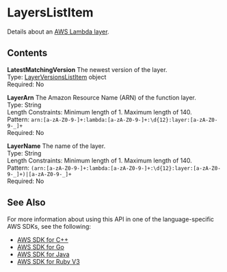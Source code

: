 # LayersListItem<a name="API_LayersListItem"></a>

Details about an [AWS Lambda layer](https://docs.aws.amazon.com/lambda/latest/dg/configuration-layers.html)\.

## Contents<a name="API_LayersListItem_Contents"></a>

 **LatestMatchingVersion**   <a name="SSS-Type-LayersListItem-LatestMatchingVersion"></a>
The newest version of the layer\.  
Type: [LayerVersionsListItem](API_LayerVersionsListItem.md) object  
Required: No

 **LayerArn**   <a name="SSS-Type-LayersListItem-LayerArn"></a>
The Amazon Resource Name \(ARN\) of the function layer\.  
Type: String  
Length Constraints: Minimum length of 1\. Maximum length of 140\.  
Pattern: `arn:[a-zA-Z0-9-]+:lambda:[a-zA-Z0-9-]+:\d{12}:layer:[a-zA-Z0-9-_]+`   
Required: No

 **LayerName**   <a name="SSS-Type-LayersListItem-LayerName"></a>
The name of the layer\.  
Type: String  
Length Constraints: Minimum length of 1\. Maximum length of 140\.  
Pattern: `(arn:[a-zA-Z0-9-]+:lambda:[a-zA-Z0-9-]+:\d{12}:layer:[a-zA-Z0-9-_]+)|[a-zA-Z0-9-_]+`   
Required: No

## See Also<a name="API_LayersListItem_SeeAlso"></a>

For more information about using this API in one of the language\-specific AWS SDKs, see the following:
+  [AWS SDK for C\+\+](https://docs.aws.amazon.com/goto/SdkForCpp/lambda-2015-03-31/LayersListItem) 
+  [AWS SDK for Go](https://docs.aws.amazon.com/goto/SdkForGoV1/lambda-2015-03-31/LayersListItem) 
+  [AWS SDK for Java](https://docs.aws.amazon.com/goto/SdkForJava/lambda-2015-03-31/LayersListItem) 
+  [AWS SDK for Ruby V3](https://docs.aws.amazon.com/goto/SdkForRubyV3/lambda-2015-03-31/LayersListItem) 